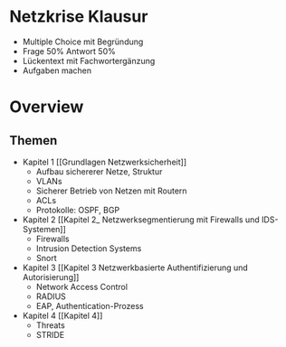 # Netzkrise Klausur
- Multiple Choice mit Begründung
- Frage 50% Antwort 50%
- Lückentext mit Fachwortergänzung
- Aufgaben machen

# Overview
## Themen 
- Kapitel 1 [[Grundlagen Netzwerksicherheit]]
	- Aufbau sichererer Netze, Struktur
	- VLANs
	- Sicherer Betrieb von Netzen mit Routern
	- ACLs
	- Protokolle: OSPF, BGP
- Kapitel 2 [[Kapitel 2_ Netzwerksegmentierung mit Firewalls und IDS-Systemen]]
	- Firewalls
	- Intrusion Detection Systems
	- Snort
- Kapitel 3 [[Kapitel 3 Netzwerkbasierte Authentifizierung und Autorisierung]]
	- Network Access Control
	- RADIUS
	- EAP, Authentication-Prozess
- Kapitel 4 [[Kapitel 4]]
	- Threats
	- STRIDE